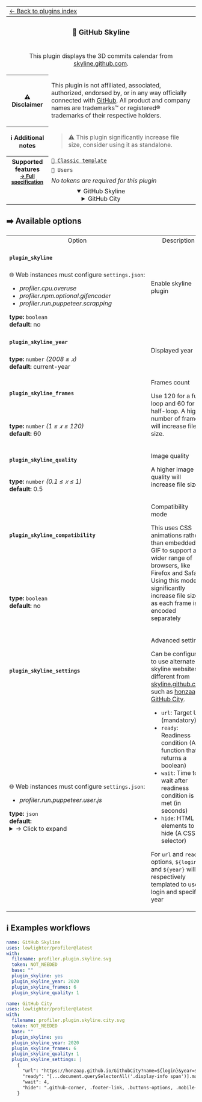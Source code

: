 <!--header-->
<table>
  <tr><td colspan="2"><a href="/README.md#-plugins">← Back to plugins index</a></td></tr>
  <tr><th colspan="2"><h3>🌇 GitHub Skyline</h3></th></tr>
  <tr><td colspan="2" align="center"><p>This plugin displays the 3D commits calendar from <a href="https://skyline.github.com/">skyline.github.com</a>.</p>
</td></tr>
  <tr><th>⚠️ Disclaimer</th><td><p>This plugin is not affiliated, associated, authorized, endorsed by, or in any way officially connected with <a href="https://github.com">GitHub</a>.
All product and company names are trademarks™ or registered® trademarks of their respective holders.</p>
</td></tr>
  <tr><th>ℹ Additional notes</th><td><blockquote>
<p>⚠️ This plugin significantly increase file size, consider using it as standalone.</p>
</blockquote>
</td></tr>
  <tr>
    <th rowspan="3">Supported features<br><sub><a href="metadata.yml">→ Full specification</a></sub></th>
    <td><a href="/source/templates/classic/README.md"><code>📗 Classic template</code></a></td>
  </tr>
  <tr>
    <td><code>👤 Users</code></td>
  </tr>
  <tr>
    <td><i>No tokens are required for this plugin</i></td>
  </tr>
  <tr>
    <td colspan="2" align="center">
      <details open><summary>GitHub Skyline</summary><img src="https://github.com/lowlighter/profiler/blob/examples/profiler.plugin.skyline.svg" alt=""></img></details>
      <details><summary>GitHub City</summary><img src="https://github.com/lowlighter/profiler/blob/examples/profiler.plugin.skyline.city.svg" alt=""></img></details>
      <img width="900" height="1" alt="">
    </td>
  </tr>
</table>
<!--/header-->

## ➡️ Available options

<!--options-->
<table>
  <tr>
    <td align="center" nowrap="nowrap">Option</i></td><td align="center" nowrap="nowrap">Description</td>
  </tr>
  <tr>
    <td nowrap="nowrap"><h4><code>plugin_skyline</code></h4></td>
    <td rowspan="2"><p>Enable skyline plugin</p>
<img width="900" height="1" alt=""></td>
  </tr>
  <tr>
    <td nowrap="nowrap">🌐 Web instances must configure <code>settings.json</code>:
<ul>
<li><i>profiler.cpu.overuse</i></li>
<li><i>profiler.npm.optional.gifencoder</i></li>
<li><i>profiler.run.puppeteer.scrapping</i></li>
</ul>
<b>type:</b> <code>boolean</code>
<br>
<b>default:</b> no<br></td>
  </tr>
  <tr>
    <td nowrap="nowrap"><h4><code>plugin_skyline_year</code></h4></td>
    <td rowspan="2"><p>Displayed year</p>
<img width="900" height="1" alt=""></td>
  </tr>
  <tr>
    <td nowrap="nowrap"><b>type:</b> <code>number</code>
<i>(2008 ≤
𝑥)</i>
<br>
<b>default:</b> current-year<br></td>
  </tr>
  <tr>
    <td nowrap="nowrap"><h4><code>plugin_skyline_frames</code></h4></td>
    <td rowspan="2"><p>Frames count</p>
<p>Use 120 for a full-loop and 60 for a half-loop.
A higher number of frames will increase file size.</p>
<img width="900" height="1" alt=""></td>
  </tr>
  <tr>
    <td nowrap="nowrap"><b>type:</b> <code>number</code>
<i>(1 ≤
𝑥
≤ 120)</i>
<br>
<b>default:</b> 60<br></td>
  </tr>
  <tr>
    <td nowrap="nowrap"><h4><code>plugin_skyline_quality</code></h4></td>
    <td rowspan="2"><p>Image quality</p>
<p>A higher image quality will increase file size.</p>
<img width="900" height="1" alt=""></td>
  </tr>
  <tr>
    <td nowrap="nowrap"><b>type:</b> <code>number</code>
<i>(0.1 ≤
𝑥
≤ 1)</i>
<br>
<b>default:</b> 0.5<br></td>
  </tr>
  <tr>
    <td nowrap="nowrap"><h4><code>plugin_skyline_compatibility</code></h4></td>
    <td rowspan="2"><p>Compatibility mode</p>
<p>This uses CSS animations rather than embedded GIF to support a wider range of browsers, like Firefox and Safari.
Using this mode significantly increase file size as each frame is encoded separately</p>
<img width="900" height="1" alt=""></td>
  </tr>
  <tr>
    <td nowrap="nowrap"><b>type:</b> <code>boolean</code>
<br>
<b>default:</b> no<br></td>
  </tr>
  <tr>
    <td nowrap="nowrap"><h4><code>plugin_skyline_settings</code></h4></td>
    <td rowspan="2"><p>Advanced settings</p>
<p>Can be configured to use alternate skyline websites different from <a href="https://skyline.github.com">skyline.github.com</a>, such as <a href="https://github.com/honzaap/GithubCity">honzaap&#39;s GitHub City</a>.</p>
<ul>
<li><code>url</code>: Target URL (mandatory)</li>
<li><code>ready</code>: Readiness condition (A JS function that returns a boolean)</li>
<li><code>wait</code>: Time to wait after readiness condition is met (in seconds)</li>
<li><code>hide</code>: HTML elements to hide (A CSS selector)</li>
</ul>
<p>For <code>url</code> and <code>ready</code> options, <code>${login}</code> and <code>${year}</code> will be respectively templated to user&#39;s login and specified year</p>
<img width="900" height="1" alt=""></td>
  </tr>
  <tr>
    <td nowrap="nowrap">🌐 Web instances must configure <code>settings.json</code>:
<ul>
<li><i>profiler.run.puppeteer.user.js</i></li>
</ul>
<b>type:</b> <code>json</code>
<br>
<b>default:</b> <details><summary>→ Click to expand</summary><pre language="json"><code>{
  "url": "https://skyline.github.com/${login}/${year}",
  "ready": "[...document.querySelectorAll('span')].map(span => span.innerText).includes('Share on Twitter')",
  "wait": 1,
  "hide": "button, footer, a"
}
</code></pre></details><br></td>
  </tr>
</table>
<!--/options-->

## ℹ️ Examples workflows

<!--examples-->

```yaml
name: GitHub Skyline
uses: lowlighter/profiler@latest
with:
  filename: profiler.plugin.skyline.svg
  token: NOT_NEEDED
  base: ""
  plugin_skyline: yes
  plugin_skyline_year: 2020
  plugin_skyline_frames: 6
  plugin_skyline_quality: 1
```

```yaml
name: GitHub City
uses: lowlighter/profiler@latest
with:
  filename: profiler.plugin.skyline.city.svg
  token: NOT_NEEDED
  base: ""
  plugin_skyline: yes
  plugin_skyline_year: 2020
  plugin_skyline_frames: 6
  plugin_skyline_quality: 1
  plugin_skyline_settings: |
    {
      "url": "https://honzaap.github.io/GithubCity?name=${login}&year=${year}",
      "ready": "[...document.querySelectorAll('.display-info span')].map(span => span.innerText).includes('${login}')",
      "wait": 4,
      "hide": ".github-corner, .footer-link, .buttons-options, .mobile-rotate, .display-info span:first-child"
    }
```

<!--/examples-->
